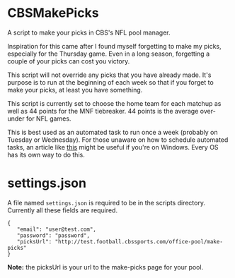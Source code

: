 # CBSMakePicks
A script to make your picks in CBS's NFL pool manager.

Inspiration for this came after I found myself forgetting to make my picks, especially for the Thursday game. Even in a long season, forgetting a couple of your picks can cost you victory.

This script will not override any picks that you have already made. It's purpose is to run at the beginning of each week so that if you forget to make your picks, at least you have something.

This script is currently set to choose the home team for each matchup as well as 44 points for the MNF tiebreaker. 44 points is the average over-under for NFL games.

This is best used as an automated task to run once a week (probably on Tuesday or Wednesday). For those unaware on how to schedule automated tasks, an article like [this](https://datatofish.com/python-script-windows-scheduler/) might be useful if you're on Windows. Every OS has its own way to do this.

# settings.json
A file named `settings.json` is required to be in the scripts directory. Currently all these fields are required.
```
{
   "email": "user@test.com",
   "password": "password",
   "picksUrl": "http://test.football.cbssports.com/office-pool/make-picks"
}
```
**Note:** the picksUrl is your url to the make-picks page for your pool.
